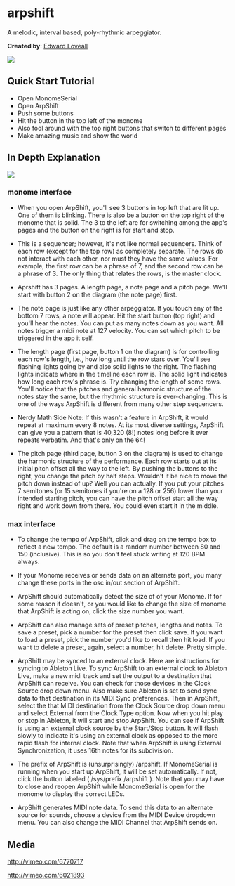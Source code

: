 # arpshift

A melodic, interval based, poly-rhythmic arpeggiator.

**Created by**: [Edward Loveall](https://github.com/edwardloveall)

![](arpshift-screenshot.png)


## Quick Start Tutorial

  - Open MonomeSerial
  - Open ArpShift
  - Push some buttons
  - Hit the button in the top left of the monome
  - Also fool around with the top right buttons that switch to different pages
  - Make amazing music and show the world

## In Depth Explanation

![](page_graphic.jpg)

### monome interface

- When you open ArpShift, you'll see 3 buttons in top left that are lit up. One of them is blinking. There is also be a button on the top right of the monome that is solid. The 3 to the left are for switching among the app's pages and the button on the right is for start and stop.

- This is a sequencer; however, it's not like normal sequencers. Think of each row (except for the top row) as completely separate. The rows do not interact with each other, nor must they have the same values. For example, the first row can be a phrase of 7, and the second row can be a phrase of 3. The only thing that relates the rows, is the master clock.

- Aprshift has 3 pages. A length page, a note page and a pitch page. We'll start with button 2 on the diagram (the note page) first.

- The note page is just like any other arpeggiator. If you touch any of the bottom 7 rows, a note will appear. Hit the start button (top right) and you'll hear the notes. You can put as many notes down as you want. All notes trigger a midi note at 127 velocity. You can set which pitch to be triggered in the app it self.

- The length page (first page, button 1 on the diagram) is for controlling each row's length, i.e., how long until the row stars over. You'll see flashing lights going by and also solid lights to the right. The flashing lights indicate where in the timeline each row is. The solid light indicates how long each row's phrase is. Try changing the length of some rows. You'll notice that the pitches and general harmonic structure of the notes stay the same, but the rhythmic structure is ever-changing. This is one of the ways ArpShift is different from many other step sequencers.

 - Nerdy Math Side Note: If this wasn't a feature in ArpShift, it would repeat at maximum every 8 notes. At its most diverse settings, ArpShift can give you a pattern that is 40,320 (8!) notes long before it ever repeats verbatim. And that's only on the 64!

- The pitch page (third page, button 3 on the diagram) is used to change the harmonic structure of the performance. Each row starts out at its initial pitch offset all the way to the left. By pushing the buttons to the right, you change the pitch by half steps. Wouldn't it be nice to move the pitch down instead of up? Well you can actually. If you put your pitches 7 semitones (or 15 semitones if you're on a 128 or 256) lower than your intended starting pitch, you can have the pitch offset start all the way right and work down from there. You could even start it in the middle.

### max interface

- To change the tempo of ArpShift, click and drag on the tempo box to reflect a new tempo. The default is a random number between 80 and 150 (inclusive). This is so you don't feel stuck writing at 120 BPM always.

- If your Monome receives or sends data on an alternate port, you many change these ports in the osc in/out section of ArpShift.

- ArpShift should automatically detect the size of of your Monome. If for some reason it doesn't, or you would like to change the size of monome that ArpShift is acting on, click the size number you want.

- ArpShift can also manage sets of preset pitches, lengths and notes. To save a preset, pick a number for the preset then click save. If you want to load a preset, pick the number you'd like to recall then hit load. If you want to delete a preset, again, select a number, hit delete. Pretty simple.

- ArpShift may be synced to an external clock. Here are instructions for syncing to Ableton Live. To sync ArpShift to an external clock to Ableton Live, make a new midi track and set the output to a destination that ArpShift can receive. You can check for those devices in the Clock Source drop down menu. Also make sure Ableton is set to send sync data to that destination in its MIDI Sync preferences. Then in ArpShift, select the that MIDI destination from the Clock Source drop down menu and select External from the Clock Type option. Now when you hit play or stop in Ableton, it will start and stop ArpShift. You can see if ArpShift is using an external clock source by the Start/Stop button. It will flash slowly to indicate it's using an external clock as opposed to the more rapid flash for internal clock.
Note that when ArpShift is using External Synchronization, it uses 16th notes for its subdivision.

- The prefix of ArpShift is (unsurprisingly) /arpshift. If MonomeSerial is running when you start up ArpShift, it will be set automatically. If not, click the button labeled ( /sys/prefix /arpshift ).
Note that you may have to close and reopen ArpShift while MonomeSerial is open for the monome to display the correct LEDs.

- ArpShift generates MIDI note data. To send this data to an alternate source for sounds, choose a device from the MIDI Device dropdown menu. You can also change the MIDI Channel that ArpShift sends on.

## Media

http://vimeo.com/6770717

http://vimeo.com/6021893
